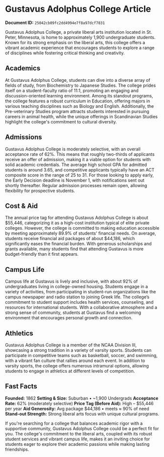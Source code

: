 # Gustavus Adolphus College Article

**Document ID:** `25042cb09fc2dd4994e7f8a97dcf7831`

Gustavus Adolphus College, a private liberal arts institution located in St. Peter, Minnesota, is home to approximately 1,900 undergraduate students. Known for its strong emphasis on the liberal arts, this college offers a vibrant academic experience that encourages students to explore a range of disciplines while fostering critical thinking and creativity.

## Academics
At Gustavus Adolphus College, students can dive into a diverse array of fields of study, from Biochemistry to Japanese Studies. The college prides itself on a student-faculty ratio of 11:1, promoting an engaging and discussion-oriented learning environment. Among its standout programs, the college features a robust curriculum in Education, offering majors in various teaching disciplines such as Biology and English. Additionally, the Pre-veterinary Studies program attracts students interested in pursuing careers in animal health, while the unique offerings in Scandinavian Studies highlight the college's commitment to cultural diversity.

## Admissions
Gustavus Adolphus College is moderately selective, with an overall acceptance rate of 62%. This means that roughly two-thirds of applicants receive an offer of admission, making it a viable option for students with solid academic credentials. The average high school GPA for admitted students is around 3.65, and competitive applicants typically have an ACT composite score in the range of 25 to 31. For those looking to apply early, the Early Decision deadline is November 1, with notifications sent out shortly thereafter. Regular admission processes remain open, allowing flexibility for prospective students.

## Cost & Aid
The annual price tag for attending Gustavus Adolphus College is about $55,446, categorizing it as a high-cost institution typical of elite private colleges. However, the college is committed to making education accessible by meeting approximately 89.9% of students' financial needs. On average, students receive financial aid packages of about $44,186, which significantly eases the financial burden. With generous scholarships and grants available, many students find that attending Gustavus is more budget-friendly than it first appears.

## Campus Life
Campus life at Gustavus is lively and inclusive, with about 92% of undergraduates living in college-owned housing. Students engage in a variety of activities, from participating in student-run organizations like the campus newspaper and radio station to joining Greek life. The college’s commitment to student support includes health services, counseling, and resources for international students. With a collaborative atmosphere and a strong sense of community, students at Gustavus find a welcoming environment that encourages personal growth and connection.

## Athletics
Gustavus Adolphus College is a member of the NCAA Division III, showcasing a strong tradition in a variety of varsity sports. Students can participate in competitive teams such as basketball, soccer, and swimming, with a vibrant fan culture that rallies around each event. In addition to varsity sports, the college offers numerous intramural options, allowing students to engage in athletics at different levels of competition.

## Fast Facts
**Founded:** 1862
**Setting & Size:** Suburban • ~1,900 Undergrads
**Acceptance Rate:** 62% (moderately selective)
**Price Tag (Before Aid):** High – $55,446 per year
**Aid Generosity:** Avg package $44,186 • meets ≈ 90% of need
**Stand-out Strength:** Strong liberal arts focus with unique cultural programs.

If you're searching for a college that balances academic rigor with a supportive community, Gustavus Adolphus College could be a perfect fit for you. The college's commitment to the liberal arts, coupled with its robust student services and vibrant campus life, makes it an inviting choice for students eager to explore their academic passions while making lasting friendships.
